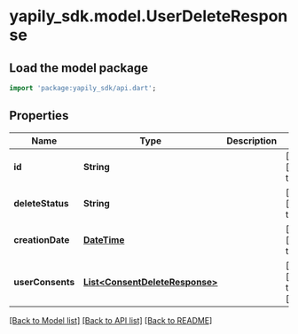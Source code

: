 # yapily_sdk.model.UserDeleteResponse

## Load the model package
```dart
import 'package:yapily_sdk/api.dart';
```

## Properties
Name | Type | Description | Notes
------------ | ------------- | ------------- | -------------
**id** | **String** |  | [optional] [default to null]
**deleteStatus** | **String** |  | [optional] [default to null]
**creationDate** | [**DateTime**](DateTime.md) |  | [optional] [default to null]
**userConsents** | [**List&lt;ConsentDeleteResponse&gt;**](ConsentDeleteResponse.md) |  | [optional] [default to const []]

[[Back to Model list]](../README.md#documentation-for-models) [[Back to API list]](../README.md#documentation-for-api-endpoints) [[Back to README]](../README.md)



